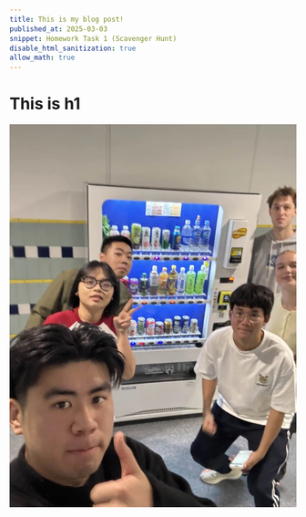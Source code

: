 ```yaml
--- 
title: This is my blog post!
published_at: 2025-03-03
snippet: Homework Task 1 (Scavenger Hunt)
disable_html_sanitization: true
allow_math: true
---
```

# This is h1

![GroupSelfie](/w01s1/VendingMachine.jpg)






